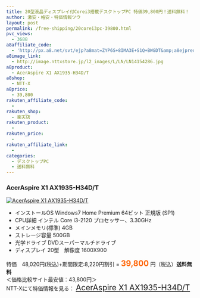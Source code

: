 ```yaml
---
title: 20型液晶ディスプレイ付Corei3搭載デスクトップPC 特価39,800円！送料無料！
author: 激安・格安・特価情報ツウ
layout: post
permalink: /free-shipping/20corei3pc-39800.html
pvc_views:
  - 3688
a8affiliate_code:
  - 'http://px.a8.net/svt/ejp?a8mat=ZYP6S+8IMA3E+S1Q+BWGDT&amp;a8ejpredirect=http://nttxstore.jp/_II_LN14154286'
a8image_link:
  - http://image.nttxstore.jp/l2_images/L/LN/LN14154286.jpg
a8product:
  - AcerAspire X1 AX1935-H34D/T
a8shop:
  - NTT-X
a8price:
  - 39,800
rakuten_affiliate_code:
  - 
rakuten_shop:
  - 楽天店
rakuten_product:
  - 
rakuten_price:
  - 
rakuten_affiliate_link:
  - 
categories:
  - デスクトップPC
  - 送料無料
---
```

### AcerAspire X1 AX1935-H34D/T

<div class="img-bg2 img_L">
  <a title="AcerAspire X1 AX1935-H34D/T" href="http://px.a8.net/svt/ejp?a8mat=ZYP6S+8IMA3E+S1Q+BWGDT&a8ejpredirect=http://nttxstore.jp/_II_LN14154286" target="_blank"><img src="http://i1.wp.com/image.nttxstore.jp/l2_images/L/LN/LN14154286.jpg?resize=120%2C120" border="0" alt="AcerAspire X1 AX1935-H34D/T" style="border: 0pt none;" data-recalc-dims="1" /></a>
</div>

<!--more-->

  * インストールOS Windows7 Home Premium 64ビット 正規版 (SP1)
  * CPU詳細 インテル Core i3-2120 プロセッサー、3.30GHz
  * メインメモリ(標準) 4GB
  * ストレージ容量 500GB
  * 光学ドライブ DVDスーパーマルチドライブ
  * ディスプレイ 20型　解像度 1600X900

特価　48,020円(税込)+期間限定:8,220円割引 = <span style="color: #ff6600; font-size: 150%;"><strong>39,800</strong></span> 円（税込）**送料無料**  
＜価格比較サイト最安値：43,800円＞  
NTT-Xにて特価情報を見る： <span style="font-size: 150%;"><a href="http://px.a8.net/svt/ejp?a8mat=ZYP6S+8IMA3E+S1Q+BWGDT&a8ejpredirect=http://nttxstore.jp/_II_LN14154286" target="_blank">AcerAspire X1 AX1935-H34D/T</a></span>